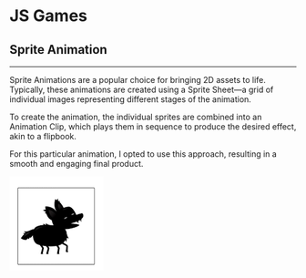 # JS Games

## Sprite Animation

---

Sprite Animations are a popular choice for bringing 2D assets to life. Typically, these animations are created using a Sprite Sheet—a grid of individual images representing different stages of the animation.

To create the animation, the individual sprites are combined into an Animation Clip, which plays them in sequence to produce the desired effect, akin to a flipbook.

For this particular animation, I opted to use this approach, resulting in a smooth and engaging final product.

![Dog Sprite Animation](dog-sprite-animation.gif "Dog Sprite Animation")

